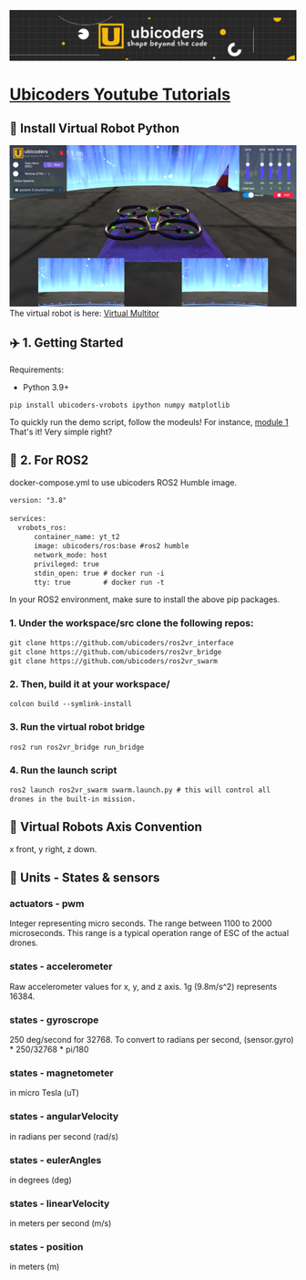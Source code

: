 ![](https://raw.githubusercontent.com/ubicoders/yt_tutorials/main/images/banner.png)

#  [Ubicoders Youtube Tutorials](https://github.com/ubicoders/yt_tutorials/)

## 🚀 Install Virtual Robot Python
![Virtual Robots](https://raw.githubusercontent.com/ubicoders/yt_tutorials/main/images/vrobot_mr.png "vr")
The virtual robot is here: [Virtual Multitor](https://www.ubicoders.com/virtualrobots/) 



## ✈️ 1. Getting Started


Requirements:
- Python 3.9+

```
pip install ubicoders-vrobots ipython numpy matplotlib
```


To quickly run the demo script, follow the modeuls! For instance, [module 1](https://github.com/ubicoders/yt_tutorials/blob/main/module1/height_control.ipynb) That's it! Very simple right?



## 🐧 2. For ROS2

docker-compose.yml to use ubicoders ROS2 Humble image.
```
version: "3.8"

services: 
  vrobots_ros:
      container_name: yt_t2
      image: ubicoders/ros:base #ros2 humble
      network_mode: host
      privileged: true
      stdin_open: true # docker run -i
      tty: true        # docker run -t
```

In your ROS2 environment, make sure to install the above pip packages.

### 1. Under the workspace/src clone the following repos:
```
git clone https://github.com/ubicoders/ros2vr_interface
git clone https://github.com/ubicoders/ros2vr_bridge
git clone https://github.com/ubicoders/ros2vr_swarm
```
### 2. Then, build it at your workspace/
```
colcon build --symlink-install
```
### 3. Run the virtual robot bridge
```
ros2 run ros2vr_bridge run_bridge
```
### 4. Run the launch script
```
ros2 launch ros2vr_swarm swarm.launch.py # this will control all drones in the built-in mission.
```



## 🚥 Virtual Robots Axis Convention
x front, y right, z down.

## 🍨 Units - States & sensors

### actuators - pwm 
Integer representing micro seconds. The range between 1100 to 2000 microseconds. This range is a typical operation range of ESC of the actual drones.

### states - accelerometer
Raw accelerometer values for x, y, and z axis. 1g (9.8m/s^2) represents 16384.

### states - gyroscrope
250 deg/second for 32768. To convert to radians per second, (sensor.gyro) * 250/32768 * pi/180

### states - magnetometer
in micro Tesla (uT)

### states - angularVelocity
in radians per second (rad/s)

### states - eulerAngles
in degrees (deg)

### states - linearVelocity
in meters per second (m/s)

### states - position
in meters (m)
